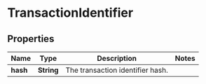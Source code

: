 

# TransactionIdentifier


## Properties

Name | Type | Description | Notes
------------ | ------------- | ------------- | -------------
**hash** | **String** | The transaction identifier hash. | 



